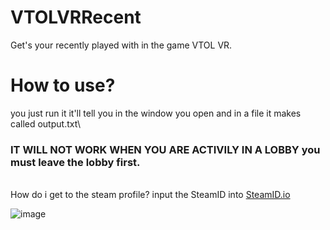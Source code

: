 # VTOLVRRecent
Get's your recently played with in the game VTOL VR.

# How to use?
you just run it it'll tell you in the window you open and in a file it makes called output.txt\
### IT WILL NOT WORK WHEN YOU ARE ACTIVILY IN A LOBBY you must leave the lobby first.
\
How do i get to the steam profile? input the SteamID into [SteamID.io](https://steamid.io/)

![image](https://github.com/RealMrCactus/VTOLVRRecent/assets/36554881/0d3593fe-1e2c-47d1-bea5-38985eb18d1e)
